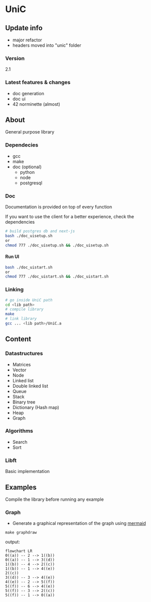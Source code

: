 # UniC

## Update info

- major refactor
- headers moved into "unic" folder

### Version
2.1

### Latest features & changes

- doc generation
- doc ui
- 42 norminette (almost)

## About

General purpose library

### Dependecies

- gcc
- make
- doc (optional)
	- python
	- node
	- postgresql

### Doc
Documentation is provided on top of every function

If you want to use the client for a better experience, check the dependencies

```sh
# build postgres db and next-js
bash ./doc_uisetup.sh
or
chmod 777 ./doc_uisetup.sh && ./doc_uisetup.sh
```

#### Run UI

```sh
bash ./doc_uistart.sh
or
chmod 777 ./doc_uistart.sh && ./doc_uistart.sh
```

### Linking

```sh
# go inside UniC path
cd <lib path>
# compile library
make
# link library
gcc ... <lib path>/UniC.a
```

## Content

### Datastructures

- Matrices
- Vector
- Node
- Linked list
- Double linked list
- Queue
- Stack
- Binary tree
- Dictionary (Hash map)
- Heap
- Graph

### Algorithms

- Search
- Sort

### Libft

Basic implementation

## Examples

Compile the library before running any example

### Graph

- Generate a graphical representation of the graph using [mermaid](https://github.com/mermaid-js/mermaid)

```make
make graphdraw
```

output:

```mermaid
flowchart LR
0((a)) -- 2 --> 1((b))
0((a)) -- 1 --> 3((d))
1((b)) -- 4 --> 2((c))
1((b)) -- 1 --> 4((e))
2((c))
3((d)) -- 3 --> 4((e))
4((e)) -- 2 --> 5((f))
5((f)) -- 6 --> 4((e))
5((f)) -- 3 --> 2((c))
5((f)) -- 1 --> 0((a))
```
